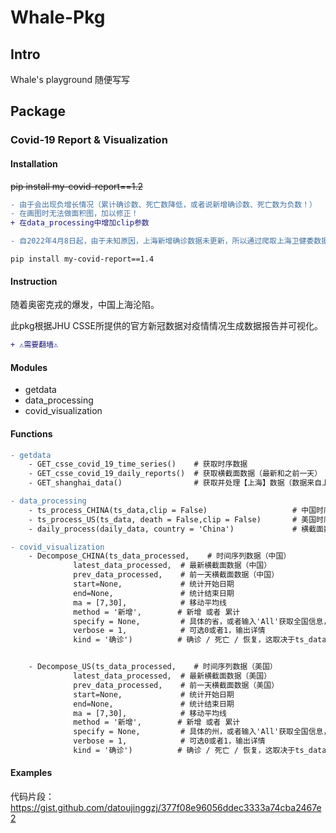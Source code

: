 # Whale-Pkg

## Intro

Whale's playground 随便写写

## Package

### Covid-19 Report & Visualization



#### Installation


~~pip install my-covid-report==1.2~~

```diff
- 由于会出现负增长情况（累计确诊数、死亡数降低，或者说新增确诊数、死亡数为负数！）
- 在画图时无法做面积图，加以修正！
+ 在data_processing中增加clip参数
```

```diff
- 自2022年4月8日起，由于未知原因，上海新增确诊数据未更新，所以通过爬取上海卫健委数据，进行补充。
```

```
pip install my-covid-report==1.4
```



#### Instruction

随着奥密克戎的爆发，中国上海沦陷。

此pkg根据JHU CSSE所提供的官方新冠数据对疫情情况生成数据报告并可视化。

```diff
+ ⚠️需要翻墙⚠️
```

#### Modules

- getdata
- data_processing
- covid_visualization

#### Functions

```diff
- getdata
    - GET_csse_covid_19_time_series()    # 获取时序数据
    - GET_csse_covid_19_daily_reports()  # 获取横截面数据（最新和之前一天）
    - GET_shanghai_data()                # 获取并处理【上海】数据（数据来自上海卫健委）
```

```diff
- data_processing
    - ts_process_CHINA(ts_data,clip = False)                   # 中国时序数据处理
    - ts_process_US(ts_data, death = False,clip = False)       # 美国时序数据处理（他们的字段有区别）
    - daily_process(daily_data, country = 'China')             # 横截面数据处理
```

```diff
- covid_visualization
    - Decompose_CHINA(ts_data_processed,    # 时间序列数据（中国）
              latest_data_processed,  # 最新横截面数据（中国）
              prev_data_processed,    # 前一天横截面数据（中国）
              start=None,             # 统计开始日期
              end=None,               # 统计结束日期
              ma = [7,30],            # 移动平均线
              method = '新增',        # 新增 或者 累计
              specify = None,         # 具体的省，或者输入'All'获取全国信息，如不设置此参数，绘制各省/州的对比图
              verbose = 1,            # 可选0或者1，输出详情
              kind = '确诊')          # 确诊 / 死亡 / 恢复，这取决于ts_data_processed使用的是什么类型的数据    


    - Decompose_US(ts_data_processed,    # 时间序列数据（美国）
              latest_data_processed,  # 最新横截面数据（美国）
              prev_data_processed,    # 前一天横截面数据（美国）
              start=None,             # 统计开始日期
              end=None,               # 统计结束日期
              ma = [7,30],            # 移动平均线
              method = '新增',        # 新增 或者 累计
              specify = None,         # 具体的州，或者输入'All'获取全国信息，如不设置此参数，绘制各省/州的对比图
              verbose = 1,            # 可选0或者1，输出详情
              kind = '确诊')          # 确诊 / 死亡 / 恢复，这取决于ts_data_processed使用的是什么类型的数据  
```

#### Examples

代码片段：https://gist.github.com/datoujinggzj/377f08e96056ddec3333a74cba2467e2



